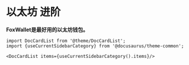 # 以太坊 进阶

**FoxWallet是最好用的以太坊钱包。**

```mdx-code-block
import DocCardList from '@theme/DocCardList';
import {useCurrentSidebarCategory} from '@docusaurus/theme-common';

<DocCardList items={useCurrentSidebarCategory().items}/>
```